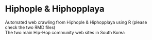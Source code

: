 # Hiphople & Hiphopplaya
Automated web crawling from Hiphople & Hiphopplaya using R (please check the two RMD files)
<br />The two main Hip-Hop community web sites in South Korea


